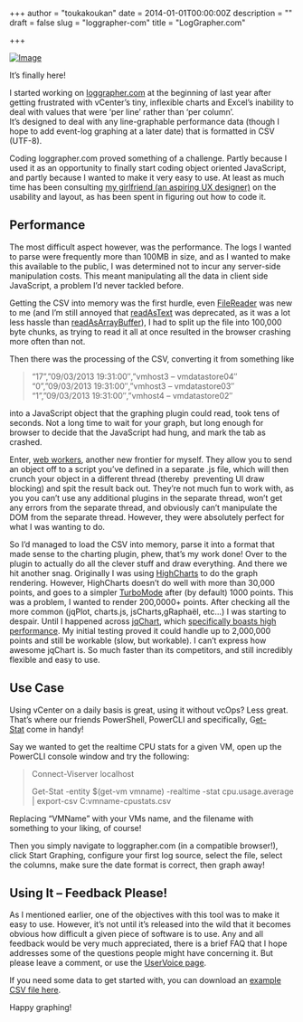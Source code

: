 +++
author = "toukakoukan"
date = 2014-01-01T00:00:00Z
description = ""
draft = false
slug = "loggrapher-com"
title = "LogGrapher.com"

+++

[![Image](/wp-content/uploads/2014/01/loggrapher.png?w=650)](/wp-content/uploads/2014/01/loggrapher.png)

It’s finally here!

I started working on [loggrapher.com](http://loggrapher.com "www.loggrapher.com") at the beginning of last year after getting frustrated with vCenter’s tiny, inflexible charts and Excel’s inability to deal with values that were ‘per line’ rather than ‘per column’.  
 It’s designed to deal with any line-graphable performance data (though I hope to add event-log graphing at a later date) that is formatted in CSV (UTF-8).

Coding loggrapher.com proved something of a challenge. Partly because I used it as an opportunity to finally start coding object oriented JavaScript, and partly because I wanted to make it very easy to use. At least as much time has been consulting [my girlfriend (an aspiring UX designer)](http://daniellewerner.com/ "Danielle Werner - Aspiring UX designer") on the usability and layout, as has been spent in figuring out how to code it.


## Performance

The most difficult aspect however, was the performance. The logs I wanted to parse were frequently more than 100MB in size, and as I wanted to make this available to the public, I was determined not to incur any server-side manipulation costs. This meant manipulating all the data in client side JavaScript, a problem I’d never tackled before.

Getting the CSV into memory was the first hurdle, even [FileReader](https://developer.mozilla.org/en-US/docs/Web/API/FileReader) was new to me (and I’m still annoyed that [readAsText](https://developer.mozilla.org/en-US/docs/Web/API/FileReader.readAsText) was deprecated, as it was a lot less hassle than [readAsArrayBuffer](https://developer.mozilla.org/en-US/docs/Web/API/FileReader.readAsArrayBuffer)), I had to split up the file into 100,000 byte chunks, as trying to read it all at once resulted in the browser crashing more often than not.

Then there was the processing of the CSV, converting it from something like

> “17”,”09/03/2013 19:31:00″,”vmhost3 – vmdatastore04″  
>  “0”,”09/03/2013 19:31:00″,”vmhost3 – vmdatastore03″  
>  “1”,”09/03/2013 19:31:00″,”vmhost4 – vmdatastore02″

into a JavaScript object that the graphing plugin could read, took tens of seconds. Not a long time to wait for your graph, but long enough for browser to decide that the JavaScript had hung, and mark the tab as crashed.

Enter, [web workers](https://developer.mozilla.org/en-US/docs/Web/Guide/Performance/Using_web_workers "Web Workers"), another new frontier for myself. They allow you to send an object off to a script you’ve defined in a separate .js file, which will then crunch your object in a different thread (thereby  preventing UI draw blocking) and spit the result back out. They’re not much fun to work with, as you you can’t use any additional plugins in the separate thread, won’t get any errors from the separate thread, and obviously can’t manipulate the DOM from the separate thread. However, they were absolutely perfect for what I was wanting to do.

So I’d managed to load the CSV into memory, parse it into a format that made sense to the charting plugin, phew, that’s my work done! Over to the plugin to actually do all the clever stuff and draw everything. And there we hit another snag. Originally I was using [HighCharts](http://www.highcharts.com/ "HighCharts") to do the graph rendering. However, HighCharts doesn’t do well with more than 30,000 points, and goes to a simpler [TurboMode](http://api.highcharts.com/highcharts#plotOptions.line.turboThreshold "TurboThreshold") after (by default) 1000 points. This was a problem, I wanted to render 200,0000+ points. After checking all the more common (jqPlot, charts.js, jsCharts,gRaphaël, etc…) I was starting to despair. Until I happened across [jqChart](http://www.jqchart.com/ "jqChart"), which [specifically boasts high performance](http://www.jqchart.com/jquery/chart/ChartPerformance/LineChart "jqChart - High Performance Test"). My initial testing proved it could handle up to 2,000,000 points and still be workable (slow, but workable). I can’t express how awesome jqChart is. So much faster than its competitors, and still incredibly flexible and easy to use.


## Use Case

Using vCenter on a daily basis is great, using it without vcOps? Less great. That’s where our friends PowerShell, PowerCLI and specifically, G[et-Stat](https://www.vmware.com/support/developer/PowerCLI/PowerCLI55/html/Get-Stat.html "PowerCLI Get-Stat") come in handy!

Say we wanted to get the realtime CPU stats for a given VM, open up the PowerCLI console window and try the following:

> Connect-Viserver localhost
> 
> Get-Stat -entity $(get-vm vmname) -realtime -stat cpu.usage.average | export-csv C:vmname-cpustats.csv

Replacing “VMName” with your VMs name, and the filename with something to your liking, of course!

Then you simply navigate to loggrapher.com (in a compatible browser!), click Start Graphing, configure your first log source, select the file, select the columns, make sure the date format is correct, then graph away!


## Using It – Feedback Please!

As I mentioned earlier, one of the objectives with this tool was to make it easy to use. However, it’s not until it’s released into the wild that it becomes obvious how difficult a given piece of software is to use. Any and all feedback would be very much appreciated, there is a brief FAQ that I hope addresses some of the questions people might have concerning it. But please leave a comment, or use the [UserVoice page](https://loggrapher.uservoice.com "UserVoice - LogGrapher").

If you need some data to get started with, you can download an [example CSV file here](http://loggrapher.com/example.csv).

Happy graphing!

